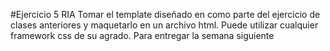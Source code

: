 #Ejercicio 5 RIA
Tomar el template diseñado en como parte del ejercicio
de clases anteriores y maquetarlo en un archivo html.
Puede utilizar cualquier framework css de su agrado.
Para entregar la semana siguiente

